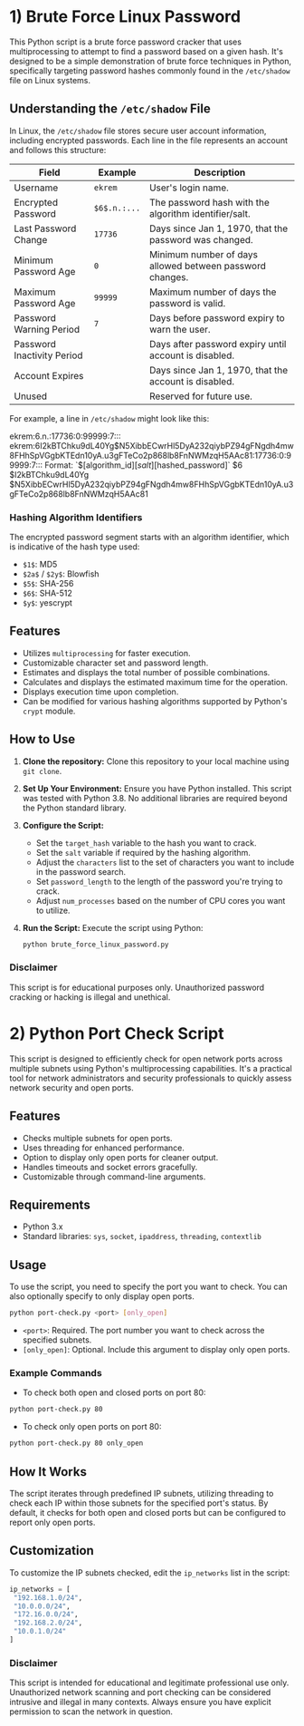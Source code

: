 # 1) Brute Force Linux Password

This Python script is a brute force password cracker that uses multiprocessing to attempt to find a password based on a given hash. It's designed to be a simple demonstration of brute force techniques in Python, specifically targeting password hashes commonly found in the `/etc/shadow` file on Linux systems.

## Understanding the `/etc/shadow` File

In Linux, the `/etc/shadow` file stores secure user account information, including encrypted passwords. Each line in the file represents an account and follows this structure:

| Field                | Example          | Description                                          |
|----------------------|------------------|------------------------------------------------------|
| Username             | `ekrem`           | User's login name.                                   |
| Encrypted Password   | `$6$.n.:...`     | The password hash with the algorithm identifier/salt. |
| Last Password Change | `17736`          | Days since Jan 1, 1970, that the password was changed.|
| Minimum Password Age | `0`              | Minimum number of days allowed between password changes.|
| Maximum Password Age | `99999`          | Maximum number of days the password is valid.        |
| Password Warning Period | `7`           | Days before password expiry to warn the user.        |
| Password Inactivity Period | ` `         | Days after password expiry until account is disabled.|
| Account Expires      | ` `              | Days since Jan 1, 1970, that the account is disabled.|
| Unused               | ` `              | Reserved for future use.                             |

For example, a line in `/etc/shadow` might look like this:

ekrem:$6$.n.:17736:0:99999:7:::
ekrem:$6$I2kBTChku9dL40Yg$N5XibbECwrHl5DyA232qiybPZ94gFNgdh4mw8FHhSpVGgbKTEdn10yA.u3gFTeCo2p868lb8FnNWMzqH5AAc81:17736:0:99999:7:::
Format: `$[algorithm_id]$[salt]$[hashed_password]`
$6  $I2kBTChku9dL40Yg  $N5XibbECwrHl5DyA232qiybPZ94gFNgdh4mw8FHhSpVGgbKTEdn10yA.u3gFTeCo2p868lb8FnNWMzqH5AAc81


### Hashing Algorithm Identifiers

The encrypted password segment starts with an algorithm identifier, which is indicative of the hash type used:

- `$1$`: MD5
- `$2a$` / `$2y$`: Blowfish
- `$5$`: SHA-256
- `$6$`: SHA-512
- `$y$`: yescrypt

## Features

- Utilizes `multiprocessing` for faster execution.
- Customizable character set and password length.
- Estimates and displays the total number of possible combinations.
- Calculates and displays the estimated maximum time for the operation.
- Displays execution time upon completion.
- Can be modified for various hashing algorithms supported by Python's `crypt` module.

## How to Use

1. **Clone the repository:**
   Clone this repository to your local machine using `git clone`.

2. **Set Up Your Environment:**
   Ensure you have Python installed. This script was tested with Python 3.8. No additional libraries are required beyond the Python standard library.

3. **Configure the Script:**
   - Set the `target_hash` variable to the hash you want to crack.
   - Set the `salt` variable if required by the hashing algorithm.
   - Adjust the `characters` list to the set of characters you want to include in the password search.
   - Set `password_length` to the length of the password you're trying to crack.
   - Adjust `num_processes` based on the number of CPU cores you want to utilize.

4. **Run the Script:**
   Execute the script using Python:

   ```bash
   python brute_force_linux_password.py


### Disclaimer
This script is for educational purposes only. Unauthorized password cracking or hacking is illegal and unethical.


# 2) Python Port Check Script

This script is designed to efficiently check for open network ports across multiple subnets using Python's multiprocessing capabilities. It's a practical tool for network administrators and security professionals to quickly assess network security and open ports.

## Features

- Checks multiple subnets for open ports.
- Uses threading for enhanced performance.
- Option to display only open ports for cleaner output.
- Handles timeouts and socket errors gracefully.
- Customizable through command-line arguments.

## Requirements

- Python 3.x
- Standard libraries: `sys`, `socket`, `ipaddress`, `threading`, `contextlib`

## Usage

To use the script, you need to specify the port you want to check. You can also optionally specify to only display open ports.

```bash
python port-check.py <port> [only_open]
```

- `<port>`: Required. The port number you want to check across the specified subnets.
- `[only_open]`: Optional. Include this argument to display only open ports.


### Example Commands

- To check both open and closed ports on port 80:
```bash
python port-check.py 80
```

- To check only open ports on port 80:
```bash
python port-check.py 80 only_open
```

## How It Works

The script iterates through predefined IP subnets, utilizing threading to check each IP within those subnets for the specified port's status. By default, it checks for both open and closed ports but can be configured to report only open ports.

## Customization

To customize the IP subnets checked, edit the `ip_networks` list in the script:

```python
ip_networks = [
 "192.168.1.0/24",
 "10.0.0.0/24",
 "172.16.0.0/24",
 "192.168.2.0/24",
 "10.0.1.0/24"
]
```
### Disclaimer
This script is intended for educational and legitimate professional use only. Unauthorized network scanning and port checking can be considered intrusive and illegal in many contexts. Always ensure you have explicit permission to scan the network in question.






